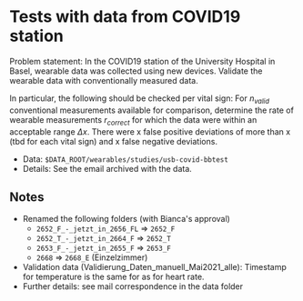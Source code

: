 # Tests with data from COVID19 station

Problem statement: In the COVID19 station of the University Hospital in Basel, wearable data was collected using new devices. Validate the wearable data with conventionally measured data.

In particular, the following should be checked per vital sign: For $n_{valid}$ conventional measurements available for comparison, determine the rate of wearable measurements $r_{correct}$ for which the data were within an acceptable range $\Delta x$. There were x false positive deviations of more than x (tbd for each vital sign) and x false negative deviations.


- Data: `$DATA_ROOT/wearables/studies/usb-covid-bbtest`
- Details: See the email archived with the data.


## Notes

- Renamed the following folders (with Bianca's approval)
  - `2652_F_-_jetzt_in_2656_FL` ⇒ `2652_F`  - `2652_T_-_jetzt_in_2664_F` ⇒ `2652_T`  - `2653_F_-_jetzt_in_2655_F` ⇒ `2653_F`
  - `2668` ⇒ `2668_E` (Einzelzimmer)
- Validation data (Validierung\_Daten\_manuell\_Mai2021\_alle): Timestamp for temperature is the same for as for heart rate.
- Further details: see mail correspondence in the data folder